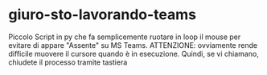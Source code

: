 # giuro-sto-lavorando-teams
Piccolo Script in py che fa semplicemente ruotare in loop il mouse per evitare di appare "Assente" su MS Teams. 
ATTENZIONE: ovviamente rende difficile muovere il cursore quando è in esecuzione. Quindi, se vi chiamano, chiudete il processo tramite tastiera
